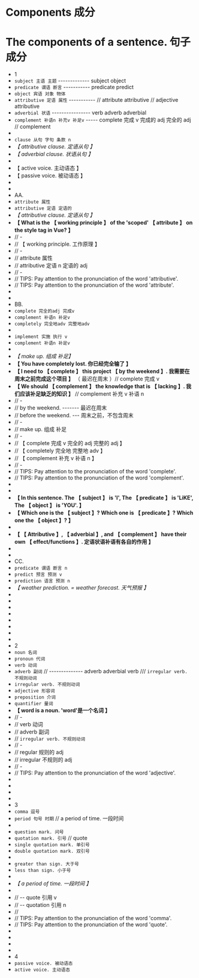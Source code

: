 # Components 成分

# The components of a sentence. 句子成分

- 1
- `subject 主语 主题` ------------- subject object
- `predicate 谓语 断言` ----------- predicate predict
- `object 宾语 对象 物体`
- `attributive 定语 属性` ----------- // attribute attributive // adjective attributive
- `adverbial 状语` ---------------- verb adverb adverbial
- `complement 补语n 补充v 补足v` ----- complete 完成 v 完成的 adj 完全的 adj // complement
-
- `clause 从句 字句 条款 n`
- _【 attributive clause. 定语从句 】_
- _【 adverbial clause. 状语从句 】_
-
- 【 active voice. 主动语态 】
- 【 passive voice. 被动语态 】
-
-
- AA.
- `attribute 属性`
- `attributive 定语 定语的`
- _【 attributive clause. 定语从句 】_
- **【 What is the 【 working principle 】 of the 'scoped' 【 attribute 】 on the style tag in Vue? 】**
- // -
- // 【 working principle. 工作原理 】
- // -
- // attribute 属性
- // attributive 定语 n 定语的 adj
- // -
- // TIPS: Pay attention to the pronunciation of the word 'attributive'.
- // TIPS: Pay attention to the pronunciation of the word 'attribute'.
-
-
- BB.
- `complete 完全的adj 完成v`
- `complement 补语n 补足v`
- `completely 完全地adv 完整地adv`
-
- `implement 实施 执行 v`
- `complement 补语n 补足v`
-
- _【 make up. 组成 补足】_
- **【 You have completely lost. 你已经完全输了 】**
- **【 I need to 【 complete 】 this project 【 by the weekend 】. 我需要在周末之前完成这个项目 】** （ 最迟在周末 ）// complete 完成 v
- **【 We should 【 complement 】 the knowledge that is 【 lacking 】. 我们应该补足缺乏的知识 】** // complement 补充 v 补语 n
- // -
- // by the weekend. ------- 最迟在周末
- // before the weekend. --- 周末之前，不包含周末
- // -
- // make up. 组成 补足
- // -
- // 【 complete 完成 v 完全的 adj 完整的 adj 】
- // 【 completely 完全地 完整地 adv 】
- // 【 complement 补充 v 补语 n 】
- // -
- // TIPS: Pay attention to the pronunciation of the word 'complete'.
- // TIPS: Pay attention to the pronunciation of the word 'complement'.
-
-
- **【 In this sentence. The 【 subject 】 is 'I', The 【 predicate 】 is 'LiKE', The 【 object 】 is 'YOU'. 】**
- **【 Which one is the 【 subject 】? Which one is 【 predicate 】? Which one the 【 object 】? 】**
-
- **【 【 Attributive 】, 【 adverbial 】, and 【 complement 】 have their own 【 effect/functions 】. 定语状语补语有各自的作用 】**
-
-
- CC.
- `predicate 谓语 断言 n`
- `predict 预言 预测 v`
- `prediction 语言 预测 n`
- _【 weather prediction. = weather forecast. 天气预报 】_
-
-
-
-
-
-
-
-
- 2
- `noun 名词`
- `pronoun 代词`
- `verb 动词`
- `adverb 副词` // -------------- adverb adverbial verb /// `irregular verb. 不规则动词`
- `irregular verb. 不规则动词`
- `adjective 形容词`
- `preposition 介词`
- `quantifier 量词`
- **【 word is a noun. 'word'是一个名词 】**
- // -
- // verb 动词
- // adverb 副词
- // `irregular verb. 不规则动词`
- // -
- // regular 规则的 adj
- // irregular 不规则的 adj
- // -
- // TIPS: Pay attention to the pronunciation of the word 'adjective'.
-
-
-
-
- 3
- `comma 逗号`
- `period 句号 时期` // a period of time. 一段时间
-
- `question mark. 问号`
- `quotation mark. 引号` // quote
- `single quotation mark. 单引号`
- `double quotation mark. 双引号`
-
- `greater than sign. 大于号`
- `less than sign. 小于号`
-
- _【 a period of time. 一段时间 】_
-
- // -- quote 引用 v
- // -- quotation 引用 n
- //
- // TIPS: Pay attention to the pronunciation of the word 'comma'.
- // TIPS: Pay attention to the pronunciation of the word 'quote'.
-
-
-
-
- 4
- `passive voice. 被动语态`
- `active voice. 主动语态`
